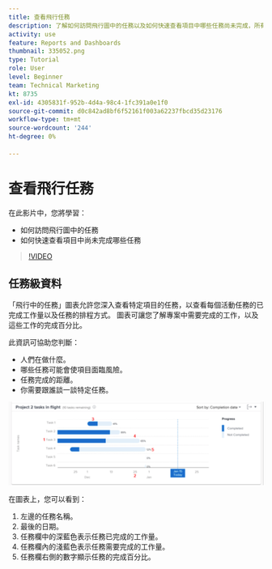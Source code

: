 ```yaml
---
title: 查看飛行任務
description: 了解如何訪問飛行圖中的任務以及如何快速查看項目中哪些任務尚未完成，所有操作均在 [!DNL  Workfront].
activity: use
feature: Reports and Dashboards
thumbnail: 335052.png
type: Tutorial
role: User
level: Beginner
team: Technical Marketing
kt: 8735
exl-id: 4305831f-952b-4d4a-98c4-1fc391a0e1f0
source-git-commit: d0c842ad8bf6f52161f003a62237fbcd35d23176
workflow-type: tm+mt
source-wordcount: '244'
ht-degree: 0%

---
```


# 查看飛行任務

在此影片中，您將學習：

* 如何訪問飛行圖中的任務
* 如何快速查看項目中尚未完成哪些任務

>[!VIDEO](https://video.tv.adobe.com/v/335052/?quality=12)

## 任務級資料

「飛行中的任務」圖表允許您深入查看特定項目的任務，以查看每個活動任務的已完成工作量以及任務的排程方式。 圖表可讓您了解專案中需要完成的工作，以及這些工作的完成百分比。

此資訊可協助您判斷：

* 人們在做什麼。
* 哪些任務可能會使項目面臨風險。
* 任務完成的距離。
* 你需要跟誰談一談特定任務。

![顯示飛行圖中任務的影像，其中包含下面項目符號中描述的區域數字](assets/section-2-11.png)

在圖表上，您可以看到：

1. 左邊的任務名稱。
1. 最後的日期。
1. 任務欄中的深藍色表示任務已完成的工作量。
1. 任務欄內的淺藍色表示任務需要完成的工作量。
1. 任務欄右側的數字顯示任務的完成百分比。
